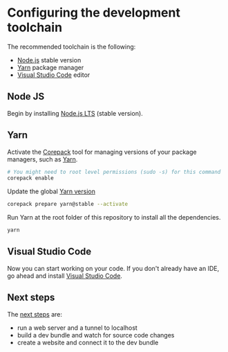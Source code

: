 # Configuring the development toolchain

The recommended toolchain is the following:

- [Node.js](#node-js) stable version
- [Yarn](#yarn) package manager
- [Visual Studio Code](#visual-studio-code) editor

## Node JS

Begin by installing [Node.js LTS](https://nodejs.org/en) (stable version). 

## Yarn

Activate the [Corepack](https://nodejs.org/dist/latest/docs/api/corepack.html) tool for managing versions of your package managers, such as [Yarn](https://yarnpkg.com/getting-started/install).

```bash
# You might need to root level permissions (sudo -s) for this command
corepack enable
```

Update the global [Yarn version](https://yarnpkg.com/getting-started/install)

```bash
corepack prepare yarn@stable --activate
```

Run Yarn at the root folder of this repository to install all the dependencies.

```bash
yarn
```

## Visual Studio Code

Now you can start working on your code. If you don't already have an IDE, go ahead and install [Visual Studio Code](https://code.visualstudio.com/).

## Next steps

The [next steps](dev_with_tunnel.md) are:

- run a web server and a tunnel to localhost
- build a dev bundle and watch for source code changes
- create a website and connect it to the dev bundle